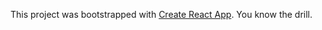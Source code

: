 This project was bootstrapped with [Create React App](https://github.com/facebook/create-react-app). You know the drill.